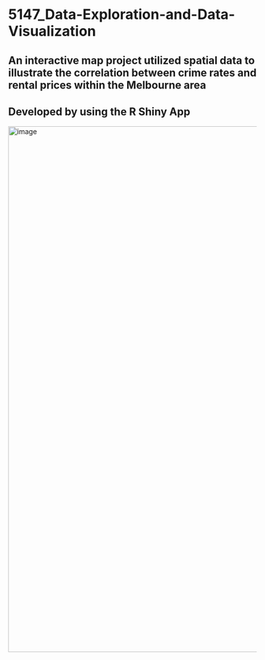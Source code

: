 # 5147_Data-Exploration-and-Data-Visualization

## An interactive map project utilized spatial data to illustrate the correlation between crime rates and rental prices within the Melbourne area
## Developed by using the R Shiny App

<img width="1067" alt="image" src="https://github.com/Xzou0011/5147_Data-Exploration-and-Data-Visualization/assets/106866015/43710edb-0289-4ed1-9165-d243f594cfa8">
